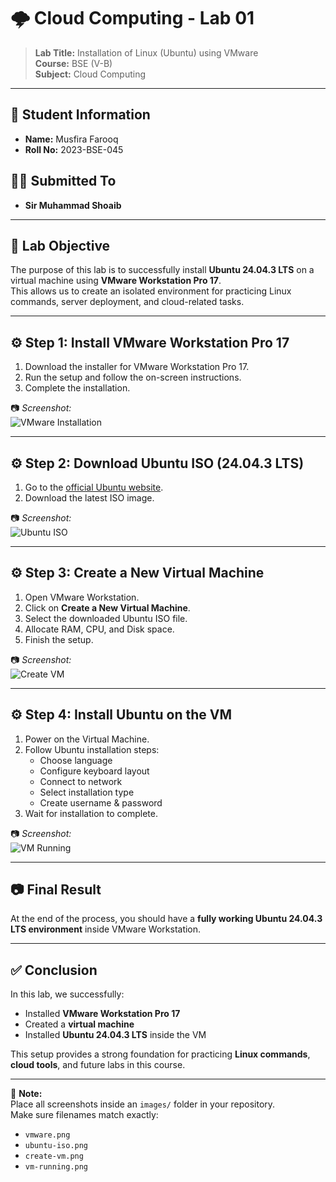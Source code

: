 
# 🌩️ Cloud Computing - Lab 01

> **Lab Title:** Installation of Linux (Ubuntu) using VMware  
> **Course:** BSE (V-B)  
> **Subject:** Cloud Computing  

---

## 📘 Student Information
- **Name:** Musfira Farooq  
- **Roll No:** 2023-BSE-045  

## 👨‍🏫 Submitted To
- **Sir Muhammad Shoaib**

---

## 🎯 Lab Objective
The purpose of this lab is to successfully install **Ubuntu 24.04.3 LTS** on a virtual machine using **VMware Workstation Pro 17**.  
This allows us to create an isolated environment for practicing Linux commands, server deployment, and cloud-related tasks.

---

## ⚙️ Step 1: Install VMware Workstation Pro 17
1. Download the installer for VMware Workstation Pro 17.  
2. Run the setup and follow the on-screen instructions.  
3. Complete the installation.  

📷 *Screenshot:*  
![VMware Installation](images/vmware.png)

---

## ⚙️ Step 2: Download Ubuntu ISO (24.04.3 LTS)
1. Go to the [official Ubuntu website](https://ubuntu.com/download/desktop).  
2. Download the latest ISO image.  

📷 *Screenshot:*  
![Ubuntu ISO](images/ubuntu-iso.png)

---

## ⚙️ Step 3: Create a New Virtual Machine
1. Open VMware Workstation.  
2. Click on **Create a New Virtual Machine**.  
3. Select the downloaded Ubuntu ISO file.  
4. Allocate RAM, CPU, and Disk space.  
5. Finish the setup.  

📷 *Screenshot:*  
![Create VM](images/create-vm.png)

---

## ⚙️ Step 4: Install Ubuntu on the VM
1. Power on the Virtual Machine.  
2. Follow Ubuntu installation steps:
   - Choose language  
   - Configure keyboard layout  
   - Connect to network  
   - Select installation type  
   - Create username & password  
3. Wait for installation to complete.  

📷 *Screenshot:*  
![VM Running](images/vm-running.png)

---

## 📷 Final Result
At the end of the process, you should have a **fully working Ubuntu 24.04.3 LTS environment** inside VMware Workstation.  

---

## ✅ Conclusion
In this lab, we successfully:  
- Installed **VMware Workstation Pro 17**  
- Created a **virtual machine**  
- Installed **Ubuntu 24.04.3 LTS** inside the VM  

This setup provides a strong foundation for practicing **Linux commands**, **cloud tools**, and future labs in this course.

---

📂 **Note:**  
Place all screenshots inside an `images/` folder in your repository.  
Make sure filenames match exactly:
- `vmware.png`  
- `ubuntu-iso.png`  
- `create-vm.png`  
- `vm-running.png`  
